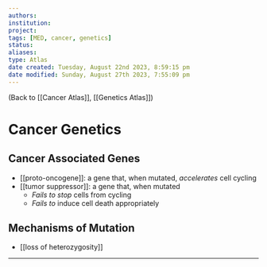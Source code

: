 ```yaml
---
authors: 
institution: 
project: 
tags: [MED, cancer, genetics]
status: 
aliases: 
type: Atlas
date created: Tuesday, August 22nd 2023, 8:59:15 pm
date modified: Sunday, August 27th 2023, 7:55:09 pm
---
```


(Back to [[Cancer Atlas]], [[Genetics Atlas]])

# Cancer Genetics

## Cancer Associated Genes
- [[proto-oncogene]]: a gene that, when mutated, _accelerates_ cell cycling
- [[tumor suppressor]]: a gene that, when mutated
	- _Fails to stop_ cells from cycling
	- _Fails to_ induce cell death appropriately
## Mechanisms of Mutation
- [[loss of heterozygosity]]

---
